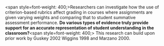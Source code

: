 <span style=font-weight: 400;>Researchers can investigate how the use of criterion-based rubrics affect grading in courses where assignments are given varying weights and comparing that to student summative assessment performance. </span>**Do various types of evidence truly provide support for an accurate representation of student understanding in the classroom?**<span style=font-weight: 400;> This research can build upon prior work by Guskey 2002 Wiggins 1998 and Marzano 2000.</span>
